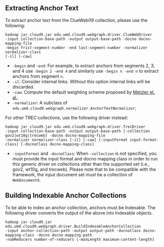 Extracting Anchor Text
---------------------

To extract anchor text from the ClueWeb09 collection, please use the following:

	hadoop jar cloud9.jar edu.umd.cloud9.webgraph.driver.ClueWebDriver
	-input collection-base-path -output output-base-path -docno docno-mapping-file
	-begin frist-segment-number -end last-segment-number -normalizer normalizer-class
	[-il] [-caw]

* `-begin` and `-end`: For example, to extract anchors from segments 2, 3, and 4 use `-begin 2 -end 4` and similarly use `-begin n -end n` to extract anchors from segment `n`.
* `-il`: Consider internal links. Without this option internal links will be discarded.
* `-caw`: Compute the default weighting scheme proposed by [Metzler et. al.](http://dl.acm.org/citation.cfm?id=1571981).
* `-normalizer`: A subclass of `edu.umd.cloud9.webgraph.normalizer.AnchorTextNormalizer`;

For other TREC collections, use the following driver instead:

	hadoop jar cloud9.jar edu.umd.cloud9.webgraph.driver.TrecDriver
	-input collection-base-path -output output-base-path [-collection gov2|wt10g|trecweb] -docno docno-mapping-file
	-normalizer normalizer-class [-il] [-caw] [-inputFormat input-format-class] [-docnoClass docno-mapping-class]

* `-inputFormat` and `-docnoClass`: When `-collection` is not specified, you must provide the input format and docno mapping class in order to run this generic driver on collections other than the supported set (i.e., gov2, wt10g, and trecweb). Please note that to be compatible with the framework, the input document set must be a collection of `WebDocument`s.


Building Indexable Anchor Collections
---------------------------------

To be able to index an anchor collection, anchors must be Indexable. The following driver converts the output of the above into Indexable objects.

	hadoop jar cloud9.jar edu.umd.cloud9.webgraph.driver.BuildIndexableAnchorCollection
	-input anchor-collection-path -output output-path -docnoClass docno-mapping-class -docno docno-mapping-path
	-numReducers number-of-reducers [-maxLength maximum-content-length]


